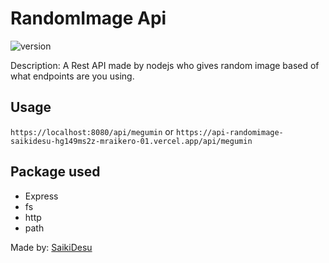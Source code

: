 # RandomImage Api
<img alt="version" src="https://img.shields.io/github/package-json/v/mraikero-01/imagerandom-api?label=github&style=flat-square">

Description:
A Rest API made by nodejs who gives random image based of what endpoints are you using.

## Usage
```https://localhost:8080/api/megumin``` or ``` https://api-randomimage-saikidesu-hg149ms2z-mraikero-01.vercel.app/api/megumin ```

## Package used
+ Express
+ fs
+ http
+ path

Made by: [SaikiDesu](https://github.com/mraikero-01)
